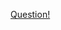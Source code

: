 <a href="https://quera.ir/problemset/contest/2706/%D8%B3%D8%A4%D8%A7%D9%84-%D8%A8%D8%AF%D8%AE%D9%88%D8%A7%D9%87-%D9%85%D8%B1%D8%AF%D9%85">Question!</a>